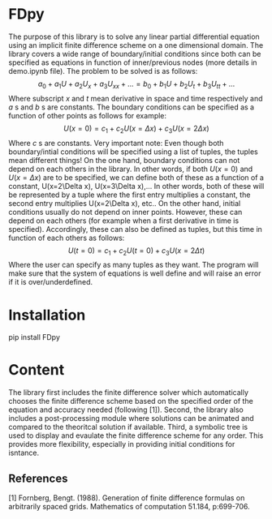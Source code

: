 # FDpy
The purpose of this library is to solve any linear partial differential equation using an implicit finite difference scheme on a one dimensional domain. The library covers a wide range of boundary/initial conditions since both can be specified as equations in function of inner/previous nodes (more details in demo.ipynb file). The problem to be solved is as follows:
$$a_0+a_1U+a_2U_x+a_3U_{xx}+...=b_0+b_1U+b_2U_t+b_3U_{tt}+...$$
Where subscript $x$ and $t$ mean derivative in space and time respectively and $a$ s and $b$ s are constants. The boundary conditions can be specified as a function of other points as follows for example:
$$U(x=0)= c_1+c_2U(x=\Delta x)+c_3U(x=2\Delta x)$$
Where $c$ s are constants. 
Very important note: Even though both boundary/intial conditions will be specified using a list of tuples, the tuples mean different things!
On the one hand, boundary conditions can not depend on each others in the library. In other words, if both $U(x=0)$ and $U(x=\Delta x)$ are to be specified, we can define both of these as a function of a constant, U(x=2\Delta x), U(x=3\Delta x),...
In other words, both of these will be represented by a tuple where the first entry multiplies a constant, the second entry multiplies U(x=2\Delta x), etc..
On the other hand, initial conditions usually do not depend on inner points. However, these can depend on each others (for example when a first derivative in time is specified). Accordingly, 
these can also be defined as tuples, but this time in function of each others as follows:
$$U(t=0)= c_1+c_2U(t=0)+c_3U(x=2\Delta t)$$
Where the user can specify as many tuples as they want. The program will make sure that the system of equations is well define and will raise an error if it is over/underdefined.

# Installation
pip install FDpy
# Content
The library first includes the finite difference solver which automatically chooses the finite difference scheme based on the specified order of the equation and accuracy needed (following [1]).
Second, the library also includes a post-processing module where solutions can be animated and compared to the theoritcal solution if available.
Third, a symbolic tree is used to display and evaulate the finite difference scheme for any order. This provides more flexibility, especially in providing initial conditions for isntance.
## References
<a id="1">[1]</a> 
Fornberg, Bengt. (1988). 
Generation of finite difference formulas on arbitrarily spaced grids. 
Mathematics of computation 51.184, p:699-706.
